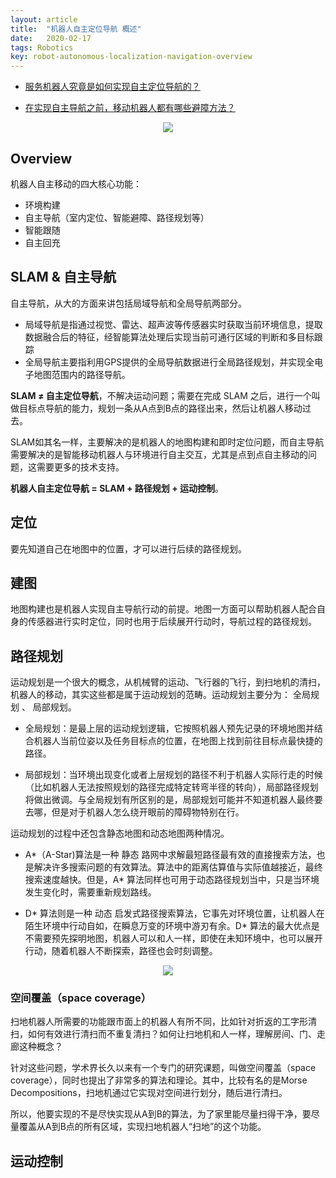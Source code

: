 ```yaml
---
layout: article
title:  "机器人自主定位导航 概述"
date:   2020-02-17
tags: Robotics
key: robot-autonomous-localization-navigation-overview
---
```


* [服务机器人究竟是如何实现自主定位导航的？](https://www.slamtec.com/cn/News/Detail/60)

* [在实现自主导航之前，移动机器人都有哪些避障方法？](https://www.leiphone.com/news/201605/tTC7DaH95LwnVIZW.html)

<p align="center">
  <img src="../images/robot/robot_features.png"/>
</p>

## Overview

机器人自主移动的四大核心功能：
* 环境构建
* 自主导航（室内定位、智能避障、路径规划等）
* 智能跟随
* 自主回充

## SLAM & 自主导航

自主导航，从大的方面来讲包括局域导航和全局导航两部分。

* 局域导航是指通过视觉、雷达、超声波等传感器实时获取当前环境信息，提取数据融合后的特征，经智能算法处理后实现当前可通行区域的判断和多目标跟踪
* 全局导航主要指利用GPS提供的全局导航数据进行全局路径规划，并实现全电子地图范围内的路径导航。

**SLAM ≠ 自主定位导航**，不解决运动问题；需要在完成 SLAM 之后，进行一个叫做目标点导航的能力，规划一条从A点到B点的路径出来，然后让机器人移动过去。

SLAM如其名一样，主要解决的是机器人的地图构建和即时定位问题，而自主导航需要解决的是智能移动机器人与环境进行自主交互，尤其是点到点自主移动的问题，这需要更多的技术支持。

**机器人自主定位导航 = SLAM + 路径规划 + 运动控制**。


## 定位

要先知道自己在地图中的位置，才可以进行后续的路径规划。

## 建图

地图构建也是机器人实现自主导航行动的前提。地图一方面可以帮助机器人配合自身的传感器进行实时定位，同时也用于后续展开行动时，导航过程的路径规划。

## 路径规划

运动规划是一个很大的概念，从机械臂的运动、飞行器的飞行，到扫地机的清扫，机器人的移动，其实这些都是属于运动规划的范畴。运动规划主要分为： 全局规划 、 局部规划。

* 全局规划：是最上层的运动规划逻辑，它按照机器人预先记录的环境地图并结合机器人当前位姿以及任务目标点的位置，在地图上找到前往目标点最快捷的路径。

* 局部规划：当环境出现变化或者上层规划的路径不利于机器人实际行走的时候（比如机器人无法按照规划的路径完成特定转弯半径的转向），局部路径规划将做出微调。与全局规划有所区别的是，局部规划可能并不知道机器人最终要去哪，但是对于机器人怎么绕开眼前的障碍物特别在行。

运动规划的过程中还包含静态地图和动态地图两种情况。

* A*（A-Star)算法是一种 静态 路网中求解最短路径最有效的直接搜索方法，也是解决许多搜索问题的有效算法。算法中的距离估算值与实际值越接近，最终搜索速度越快。但是，A* 算法同样也可用于动态路径规划当中，只是当环境发生变化时，需要重新规划路线。

* D* 算法则是一种 动态 启发式路径搜索算法，它事先对环境位置，让机器人在陌生环境中行动自如，在瞬息万变的环境中游刃有余。D* 算法的最大优点是不需要预先探明地图，机器人可以和人一样，即使在未知环境中，也可以展开行动，随着机器人不断探索，路径也会时刻调整。


<p align="center">
  <img src="../images/robot/path_plan.jpg"/>
</p>

### 空间覆盖（space coverage）

扫地机器人所需要的功能跟市面上的机器人有所不同，比如针对折返的工字形清扫，如何有效进行清扫而不重复清扫？如何让扫地机和人一样，理解房间、门、走廊这种概念？

针对这些问题，学术界长久以来有一个专门的研究课题，叫做空间覆盖（space coverage），同时也提出了非常多的算法和理论。其中，比较有名的是Morse Decompositions，扫地机通过它实现对空间进行划分，随后进行清扫。

所以，他要实现的不是尽快实现从A到B的算法，为了家里能尽量扫得干净，要尽量覆盖从A到B点的所有区域，实现扫地机器人“扫地”的这个功能。

## 运动控制
